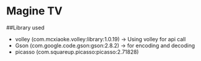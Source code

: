 # Magine TV
##Library used
* volley (com.mcxiaoke.volley:library:1.0.19) -> Using volley for api call
* Gson (com.google.code.gson:gson:2.8.2) -> for encoding and decoding
* picasso (com.squareup.picasso:picasso:2.71828)